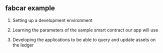## fabcar example

  1. Setting up a development environment
  
  2. Learning the parameters of the sample smart contract our app will use
  
  3. Developing the applications to be able to query and update assets on the ledger